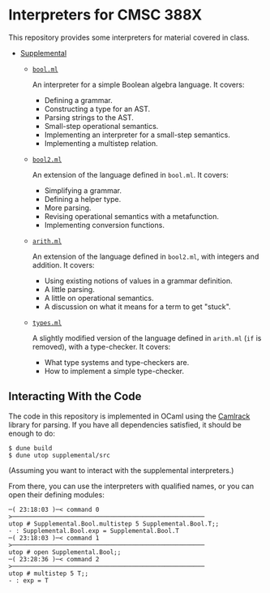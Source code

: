 # Interpreters for CMSC 388X

This repository provides some interpreters for material covered in class.

  * [Supplemental](supplemental/)
      * [`bool.ml`](supplemental/src/bool.ml)

        An interpreter for a simple Boolean algebra language. It covers:

         * Defining a grammar.
         * Constructing a type for an AST.
         * Parsing strings to the AST.
         * Small-step operational semantics.
         * Implementing an interpreter for a small-step semantics.
         * Implementing a multistep relation.

      * [`bool2.ml`](supplemental/src/bool2.ml)

        An extension of the language defined in `bool.ml`. It covers:

          * Simplifying a grammar.
          * Defining a helper type.
          * More parsing.
          * Revising operational semantics with a metafunction.
          * Implementing conversion functions.

      * [`arith.ml`](supplemental/src/arith.ml)

        An extension of the language defined in `bool2.ml`, with integers and
        addition. It covers:

          * Using existing notions of values in a grammar definition.
          * A little parsing.
          * A little on operational semantics.
          * A discussion on what it means for a term to get "stuck".

      * [`types.ml`](supplemental/src/types.ml)

        A slightly modified version of the language defined in `arith.ml` (`if`
        is removed), with a type-checker. It covers:

          * What type systems and type-checkers are.
          * How to implement a simple type-checker.


## Interacting With the Code

The code in this repository is implemented in OCaml using the
[Camlrack](https://github.com/pdarragh/camlrack) library for parsing. If you
have all dependencies satisfied, it should be enough to do:

```text
$ dune build
$ dune utop supplemental/src
```

(Assuming you want to interact with the supplemental interpreters.)

From there, you can use the interpreters with qualified names, or you can open
their defining modules:

```text
─( 23:18:03 )─< command 0 >─────────────────────────────────────────────────────
utop # Supplemental.Bool.multistep 5 Supplemental.Bool.T;;
- : Supplemental.Bool.exp = Supplemental.Bool.T
─( 23:18:03 )─< command 1 >─────────────────────────────────────────────────────
utop # open Supplemental.Bool;;
─( 23:28:36 )─< command 2 >─────────────────────────────────────────────────────
utop # multistep 5 T;;
- : exp = T
```
